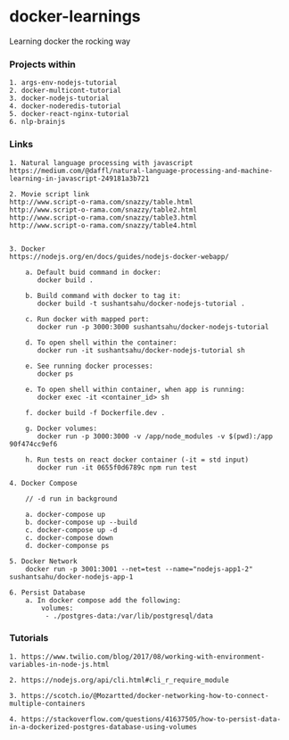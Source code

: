 # docker-learnings

Learning docker the rocking way

### Projects within

	1. args-env-nodejs-tutorial
	2. docker-multicont-tutorial
	3. docker-nodejs-tutorial
	4. docker-noderedis-tutorial
	5. docker-react-nginx-tutorial
	6. nlp-brainjs	

### Links

	1. Natural language processing with javascript
	https://medium.com/@daffl/natural-language-processing-and-machine-learning-in-javascript-249181a3b721

	2. Movie script link 
	http://www.script-o-rama.com/snazzy/table.html
	http://www.script-o-rama.com/snazzy/table2.html
	http://www.script-o-rama.com/snazzy/table3.html
	http://www.script-o-rama.com/snazzy/table4.html


	3. Docker
	https://nodejs.org/en/docs/guides/nodejs-docker-webapp/

		a. Default buid command in docker:
		   docker build .

		b. Build command with docker to tag it:
		   docker build -t sushantsahu/docker-nodejs-tutorial .

		c. Run docker with mapped port:
		   docker run -p 3000:3000 sushantsahu/docker-nodejs-tutorial

		d. To open shell within the container:
		   docker run -it sushantsahu/docker-nodejs-tutorial sh

		e. See running docker processes:
		   docker ps

		e. To open shell within container, when app is running:
		   docker exec -it <container_id> sh  

		f. docker build -f Dockerfile.dev .

		g. Docker volumes:
		   docker run -p 3000:3000 -v /app/node_modules -v $(pwd):/app 90f474cc9ef6

		h. Run tests on react docker container (-it = std input)
		   docker run -it 0655f0d6789c npm run test

	4. Docker Compose

		// -d run in background

		a. docker-compose up
		b. docker-compose up --build
		c. docker-compose up -d
		c. docker-compose down 
		d. docker-componse ps
		
	5. Docker Network
		docker run -p 3001:3001 --net=test --name="nodejs-app1-2" sushantsahu/docker-nodejs-app-1
		
	6. Persist Database
		a. In docker compose add the following:
			volumes:
			 - ./postgres-data:/var/lib/postgresql/data
		

### Tutorials

	1. https://www.twilio.com/blog/2017/08/working-with-environment-variables-in-node-js.html

	2. https://nodejs.org/api/cli.html#cli_r_require_module
	
	3. https://scotch.io/@Mozartted/docker-networking-how-to-connect-multiple-containers
	
	4. https://stackoverflow.com/questions/41637505/how-to-persist-data-in-a-dockerized-postgres-database-using-volumes
	
	
